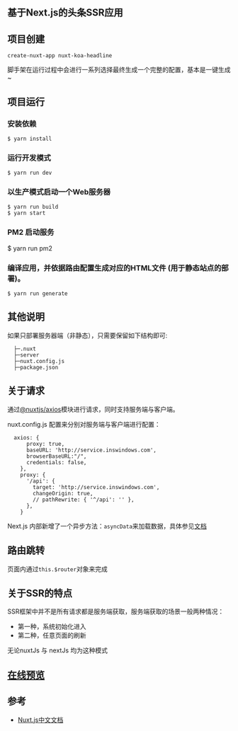 ## 基于Next.js的头条SSR应用

## 项目创建

    create-nuxt-app nuxt-koa-headline

脚手架在运行过程中会进行一系列选择最终生成一个完整的配置，基本是一键生成~

## 项目运行

### 安装依赖
	$ yarn install

### 运行开发模式
	$ yarn run dev

### 以生产模式启动一个Web服务器
	$ yarn run build
	$ yarn start
###  PM2 启动服务
  $ yarn run pm2

###  编译应用，并依据路由配置生成对应的HTML文件 (用于静态站点的部署)。
	$ yarn run generate

## 其他说明

如果只部署服务器端（非静态），只需要保留如下结构即可:

	  ├─.nuxt
	  ├─server        
	  ├─nuxt.config.js   
	  ├─package.json    

## 关于请求

通过[@nuxtjs/axios](https://axios.nuxtjs.org/)模块进行请求，同时支持服务端与客户端。 

nuxt.config.js 配置来分别对服务端与客户端进行配置：

      axios: {
          proxy: true,
          baseURL: 'http://service.inswindows.com',
          browserBaseURL:"/",
          credentials: false,
        },
        proxy: {
          '/api': {
            target: 'http://service.inswindows.com',
            changeOrigin: true,
            // pathRewrite: { '^/api': '' },
          },
        }

Next.js 内部新增了一个异步方法：`asyncData`来加载数据，具体参见[文档](https://zh.nuxtjs.org/guide/async-data)

## 路由跳转

页面内通过`this.$router`对象来完成

## 关于SSR的特点

SSR框架中并不是所有请求都是服务端获取，服务端获取的场景一般两种情况：
- 第一种，系统初始化进入
- 第二种，任意页面的刷新

无论nuxtJs 与 nextJs 均为这种模式

## [在线预览](http://122.51.207.71:3002/)

## 参考
- [Nuxt.js中文文档](https://zh.nuxtjs.org/guide/installation)
